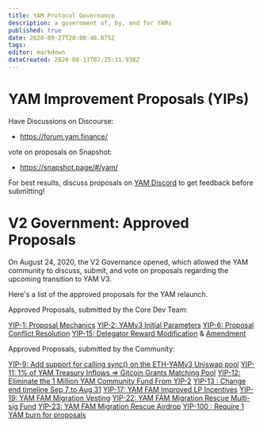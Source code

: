```yaml
---
title: YAM Protocol Governance
description: a government of, by, and for YAMs
published: true
date: 2020-09-27T20:00:46.875Z
tags: 
editor: markdown
dateCreated: 2020-08-13T07:25:11.938Z
---
```


# YAM Improvement Proposals (YIPs)

Have Discussions on Discourse:
- https://forum.yam.finance/

vote on proposals on Snapshot:
- https://snapshot.page/#/yam/

For best results, discuss proposals on [YAM Discord](/team) to get feedback before submitting!

# V2 Government: Approved Proposals

On August 24, 2020, the V2 Governance opened, which allowed the YAM community to discuss, submit, and vote on proposals regarding the upcoming transition to YAM V3. 

Here's a list of the approved proposals for the YAM relaunch.

Approved Proposals, submitted by the Core Dev Team:

[YIP-1: Proposal Mechanics](https://snapshot.page/#/yam/proposal/QmRMxkq98LJhFqJAC5GNCHrCwe3FFzxveb7MPzLYDCKT49)
[YIP-2: YAMv3 Initial Parameters](https://snapshot.page/#/yam/proposal/Qmc1GpiLaPXRLsXw31R1RznKrMTnzmonbSn2kCXVwxUWTV)
[YIP-6: Proposal Conflict Resolution](https://snapshot.page/#/yam/proposal/QmShrmWxTZdLfrF926wqmY7RLsNMGoWRwfLyvbd96YZjin)
[YIP-15: Delegator Reward Modification](https://snapshot.page/#/yam/proposal/QmSUbZ7zMs2nJ8iemVpDDEtpUWqpGuu3zE7zdozAxCvzjF) & [Amendment](https://snapshot.page/#/yam/proposal/QmVuJ2gDgKBje3MsMeR4M2TYdavQy8P5kqaa7HYFt3tpYN)

Approved Proposals, submitted by the Community:

[YIP-9: Add support for calling sync() on the ETH-YAMv3 Uniswap pool](https://snapshot.page/#/yam/proposal/QmTCXW2bhETiwHoDqeyxoDA4CwjURyfc6T4fAJLGz3yKj9)
[YIP-11: 1% of YAM Treasury Inflows => Gitcoin Grants Matching Pool](https://snapshot.page/#/yam/proposal/QmQhFu6miTLtmNyRtCGFXvoFw54VmtkX2chDeUdfFXAtx9)
[YIP-12: Eliminate the 1 Million YAM Community Fund From YIP-2](https://snapshot.page/#/yam/proposal/QmctSLYFvLhPoePehigZMwoLhdgyrMxjnrroFyPdmCVJoc)
[YIP-13 : Change end timeline Sep 7 to Aug 31](https://snapshot.page/#/yam/proposal/QmXxeHtsquFDpWGUYGnbCrn6H6xo1m8RsLWmssg9azp1bn)
[YIP-17: YAM FAM Improved LP Incentives](https://snapshot.page/#/yam/proposal/QmcHG5AFKrSXJ7bnww8rJfTSUPYtK3tbVXBVr4oxzKoEqY)
[YIP-19: YAM FAM Migration Vesting](https://snapshot.page/#/yam/proposal/QmVP5f5BWuxhRtKBUrUifjQrPYRM5YHngQYdK62UuSRt6p)
[YIP-22: YAM FAM Migration Rescue Multi-sig Fund](https://snapshot.page/#/yam/proposal/QmSwFus2RLkoNJRSm2VTrAxjdRQc23RrWY7W6s675CXnzi)
[YIP-23: YAM FAM Migration Rescue Airdrop](https://snapshot.page/#/yam/proposal/Qma5N6xV4nkzBALgGZMSD8L7A7mrsrRMntXpx2xT1MGPbu)
[YIP-100 : Require 1 YAM burn for proposals](https://snapshot.page/#/yam/proposal/QmUntcMz42wQeeSr1DiYcc6j1iukn6ua2TPtyv4h8TZRZE)
